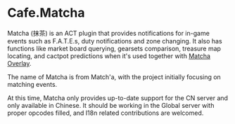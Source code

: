 # Cafe.Matcha

Matcha (抹茶) is an ACT plugin that provides notifications for in-game events such as F.A.T.E.s, duty notifications and zone changing. It also has functions like market board querying, gearsets comparison, treasure map locating, and cactpot predictions when it's used together with [Matcha Overlay](https://github.com/zhyupe/matcha-overlay). 

The name of Matcha is from Match'a, with the project initially focusing on matching events.

At this time, Matcha only provides up-to-date support for the CN server and only available in Chinese. It should be working in the Global server with proper opcodes filled, and I18n related contributions are welcomed.